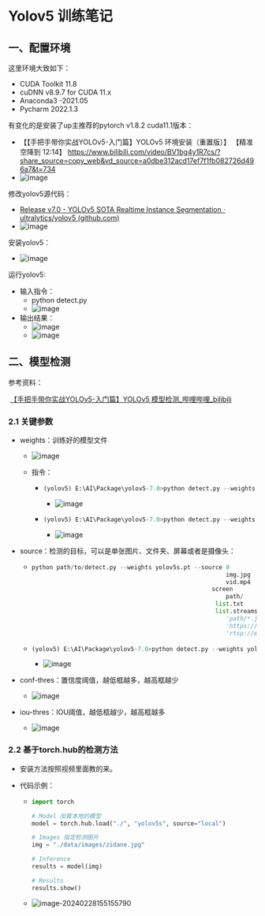 # Yolov5 训练笔记

## 一、配置环境

这里环境大致如下：

* CUDA Toolkit 11.8
* cuDNN v8.9.7 for CUDA 11.x
* Anaconda3 -2021.05
* Pycharm 2022.1.3

有变化的是安装了up主推荐的pytorch v1.8.2 cuda11.1版本：

* 【【手把手带你实战YOLOv5-入门篇】YOLOv5 环境安装（重置版）】 【精准空降到 12:14】 https://www.bilibili.com/video/BV1bg4y1R7cs/?share_source=copy_web&vd_source=a0dbe312acd17ef7f1fb082726d496a7&t=734
* ![image](https://github.com/CoderSuHang/TensorRT-Learning-Note/assets/104765251/b6904c44-053a-4e8c-a5a6-61f0cd93d0d6)

修改yolov5源代码：

* [Release v7.0 - YOLOv5 SOTA Realtime Instance Segmentation · ultralytics/yolov5 (github.com)](https://github.com/ultralytics/yolov5/releases/tag/v7.0)
* ![image](https://github.com/CoderSuHang/TensorRT-Learning-Note/assets/104765251/7fc91398-def1-405c-93a2-707b5326e5ef)

安装yolov5：

* ![image](https://github.com/CoderSuHang/TensorRT-Learning-Note/assets/104765251/7f325871-7aa7-459d-a02b-b64aca4a7f34)

运行yolov5:

* 输入指令：
  * python detect.py
  * ![image](https://github.com/CoderSuHang/TensorRT-Learning-Note/assets/104765251/5ef4ef96-7c7e-473b-aad4-3e08df6a8ffd)
* 输出结果：
  * ![image](https://github.com/CoderSuHang/TensorRT-Learning-Note/assets/104765251/a840d15b-78ef-4514-a2cf-ee97d9ddce9b)
  * ![image](https://github.com/CoderSuHang/TensorRT-Learning-Note/assets/104765251/7c3c4896-075c-462a-8b63-73717dd2164c)

## 二、模型检测

参考资料：

​	[【手把手带你实战YOLOv5-入门篇】YOLOv5 模型检测_哔哩哔哩_bilibili](https://www.bilibili.com/video/BV1B8411c7ZN/?spm_id_from=333.788&vd_source=0d02ed2f63507c727ce90624d9bd5e6a)

### 2.1 关键参数

* weights：训练好的模型文件

  * ![image](https://github.com/CoderSuHang/TensorRT-Learning-Note/assets/104765251/b1c4101f-77d2-4478-975f-d5976e4793e1)

  * 指令：

    * ```python
      (yolov5) E:\AI\Package\yolov5-7.0>python detect.py --weights yolov5s.pt
      ```

      * ![image](https://github.com/CoderSuHang/TensorRT-Learning-Note/assets/104765251/e7b55f08-e251-45f0-acd2-098c9fb01011)

    * ```python
      (yolov5) E:\AI\Package\yolov5-7.0>python detect.py --weights yolov5x.pt
      ```

      * ![image](https://github.com/CoderSuHang/TensorRT-Learning-Note/assets/104765251/9edb1bc7-87a7-4e9a-a0bb-c0ccd5e71ed8)


* source：检测的目标，可以是单张图片、文件夹、屏幕或者是摄像头：

  * ```python
    python path/to/detect.py --weights yolov5s.pt --source 0              # webcam # 直播软件/电脑摄像头
                                                           img.jpg        # image
                                                           vid.mp4        # video
            										   screen         # screenshot
                                                           path/          # directory
                    								    list.txt	   # list of images
                        							   	list.streams   # list of streams
                                                           'path/*.jpg'   # glob
                                                           'https://youtu.be/Zgi9g1ksQHc'  # YouTube
                                                           'rtsp://example.com/media.mp4'  # RTSP, RTMP, HTTP stream
    ```

  * ```python
    (yolov5) E:\AI\Package\yolov5-7.0>python detect.py --weights yolov5s.pt --source data/images/bus.jpg
    ```

    * ![image](https://github.com/CoderSuHang/TensorRT-Learning-Note/assets/104765251/2aa079da-c7f2-4e9d-a2e7-290f1e80623e)


* conf-thres：置信度阈值，越低框越多，越高框越少

  * ![image](https://github.com/CoderSuHang/TensorRT-Learning-Note/assets/104765251/135eba76-db14-4641-b440-edcb0b0bdf36)


* iou-thres：IOU阈值，越低框越少，越高框越多

  * ![image](https://github.com/CoderSuHang/TensorRT-Learning-Note/assets/104765251/f6ddff23-48c9-4cb7-bea4-e9389a35b300)




### 2.2 基于torch.hub的检测方法

* 安装方法按照视频里面教的来。

* 代码示例：

  * ```python
    import torch
    
    # Model 加载本地的模型
    model = torch.hub.load("./", "yolov5s", source="local")
    
    # Images 指定检测图片
    img = "./data/images/zidane.jpg"
    
    # Inference
    results = model(img)
    
    # Results
    results.show()
    ```

  * ![image-20240228155155790](C:\Users\10482\AppData\Roaming\Typora\typora-user-images\image-20240228155156921.png)

